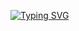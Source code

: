 
  [![Typing SVG](https://readme-typing-svg.demolab.com?font=Fira+Code&pause=100&color=502083&random=false&width=435&lines=Bonjour!Je+suis+Sarah;Une+apprentie+Business+Intelligence;POWER+BI;SQL;LANGAGE+R)](https://git.io/typing-svg)

